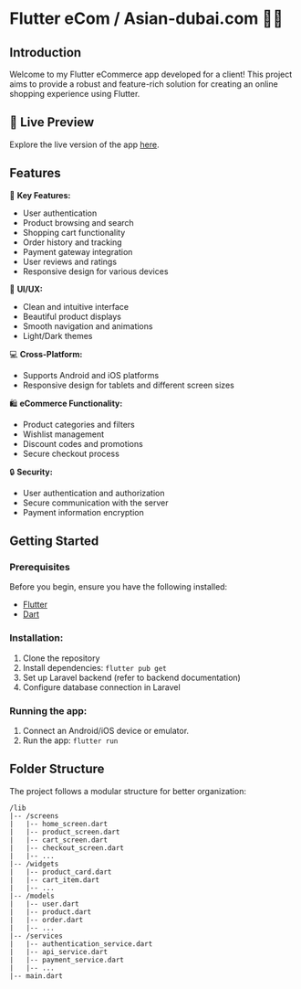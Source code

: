 # Flutter eCom / Asian-dubai.com 🛒📱

## Introduction

Welcome to my Flutter eCommerce app developed for a client! This project aims to provide a robust and feature-rich solution for creating an online shopping experience using Flutter.


## 🚀 Live Preview

Explore the live version of the app [here](https://asian-dubai.com/).


## Features

🚀 **Key Features:**
- User authentication
- Product browsing and search
- Shopping cart functionality
- Order history and tracking
- Payment gateway integration
- User reviews and ratings
- Responsive design for various devices

🎨 **UI/UX:**
- Clean and intuitive interface
- Beautiful product displays
- Smooth navigation and animations
- Light/Dark themes

💻 **Cross-Platform:**
- Supports Android and iOS platforms
- Responsive design for tablets and different screen sizes

🛍️ **eCommerce Functionality:**
- Product categories and filters
- Wishlist management
- Discount codes and promotions
- Secure checkout process

🔒 **Security:**
- User authentication and authorization
- Secure communication with the server
- Payment information encryption

## Getting Started

### Prerequisites

Before you begin, ensure you have the following installed:

- [Flutter](https://flutter.dev/docs/get-started/install)
- [Dart](https://dart.dev/get-dart)

### Installation:
1. Clone the repository
2. Install dependencies: `flutter pub get`
3. Set up Laravel backend (refer to backend documentation)
4. Configure database connection in Laravel

### Running the app:
1. Connect an Android/iOS device or emulator.
2. Run the app: `flutter run`

## Folder Structure

The project follows a modular structure for better organization:

```plaintext
/lib
|-- /screens
|   |-- home_screen.dart
|   |-- product_screen.dart
|   |-- cart_screen.dart
|   |-- checkout_screen.dart
|   |-- ...
|-- /widgets
|   |-- product_card.dart
|   |-- cart_item.dart
|   |-- ...
|-- /models
|   |-- user.dart
|   |-- product.dart
|   |-- order.dart
|   |-- ...
|-- /services
|   |-- authentication_service.dart
|   |-- api_service.dart
|   |-- payment_service.dart
|   |-- ...
|-- main.dart

